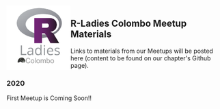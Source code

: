 
<img src="Rladiescolombocopy.png" align="left" height="150" />

## R-Ladies Colombo Meetup Materials

Links to materials from our Meetups will be posted here (content to be found on our chapter's Github page). 












### 2020 

First Meetup is Coming Soon!!
